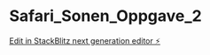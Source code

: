 # Safari_Sonen_Oppgave_2

[Edit in StackBlitz next generation editor ⚡️](https://stackblitz.com/~/github.com/THOM4S-XXIII/Safari_Sonen_Oppgave_2)